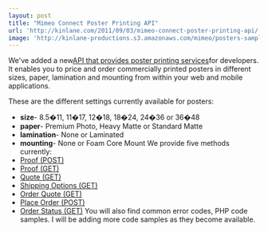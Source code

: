 ```yaml
---
layout: post
title: "Mimeo Connect Poster Printing API"
url: 'http://kinlane.com/2011/09/03/mimeo-connect-poster-printing-api/'
image: 'http://kinlane-productions.s3.amazonaws.com/mimeo/posters-sample.png'
---
```


<img src="http://kinlane-productions.s3.amazonaws.com/mimeo/posters-sample.png" alt="" align="right" />We've added a new[API that provides poster printing services][1]for developers. It enables you to price and order commercially printed posters in different sizes, paper, lamination and mounting from within your web and mobile applications.

These are the different settings currently available for posters:

  * **size**\- 8.5�11, 11�17, 12�18, 18�24, 24�36 or 36�48
  * **paper**\- Premium Photo, Heavy Matte or Standard Matte
  * **lamination**\- None or Laminated
  * **mounting**\- None or Foam Core Mount
We provide five methods currently:
  * [Proof (POST)][2]
  * [Proof (GET)][3]
  * [Quote (GET)][4]
  * [Shipping Options (GET)][5]
  * [Order Quote (GET)][6]
  * [Place Order (POST)][7]
  * [Order Status (GET)][8]
You will also find common error codes, PHP code samples. I will be adding more code samples as they become available.

   [1]: http://mimeoconnect.3scale.net/wiki/poster-printing-api (API that provides poster printing services)
   [2]: http://mimeoconnect.3scale.net/wiki/poster-printing-api#Proof-Post
   [3]: http://mimeoconnect.3scale.net/wiki/poster-printing-api#Proof-GET
   [4]: http://mimeoconnect.3scale.net/wiki/poster-printing-api#Quote-GET
   [5]: http://mimeoconnect.3scale.net/wiki/poster-printing-api#ShippingOptions-GET
   [6]: http://mimeoconnect.3scale.net/wiki/poster-printing-api#OrderQuote-GET
   [7]: http://mimeoconnect.3scale.net/wiki/poster-printing-api#PlaceOrder-POST
   [8]: http://mimeoconnect.3scale.net/wiki/poster-printing-api#OrderStatus-GET

